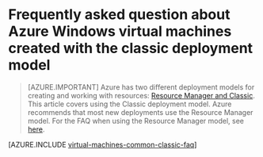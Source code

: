 <properties
    pageTitle="Frequently asked questions for classic Windows VMs | Azure"
    description="Provides answers to some of the common questions about Azure Windows virtual machines created with the classic deployment model."
    services="virtual-machines-windows"
    documentationcenter=""
    author="cynthn"
    manager="timlt"
    editor=""
    tags="azure-service-management" />
<tags
    ms.assetid="e3df76fc-5163-4914-9972-c1efe78cd6f8"
    ms.service="virtual-machines-windows"
    ms.workload="infrastructure-services"
    ms.tgt_pltfrm="vm-windows"
    ms.devlang="na"
    ms.topic="article"
    ms.date="07/28/2016"
    wacn.date=""
    ms.author="cynthn" />

# Frequently asked question about Azure Windows virtual machines created with the classic deployment model
> [AZURE.IMPORTANT] 
> Azure has two different deployment models for creating and working with resources: [Resource Manager and Classic](/documentation/articles/resource-manager-deployment-model/). This article covers using the Classic deployment model. Azure recommends that most new deployments use the Resource Manager model. For the FAQ when using the Resource Manager model, see [here](/documentation/articles/virtual-machines-windows-faq/).

[AZURE.INCLUDE [virtual-machines-common-classic-faq](../../includes/virtual-machines-common-classic-faq.md)]